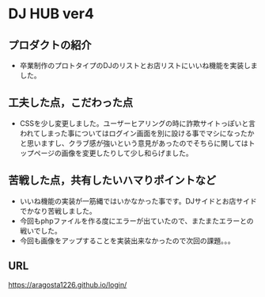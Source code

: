 # DJ HUB ver4

## プロダクトの紹介

- 卒業制作のプロトタイプのDJのリストとお店リストにいいね機能を実装しました。

## 工夫した点，こだわった点

- CSSを少し変更しました。ユーザーヒアリングの時に詐欺サイトっぽいと言われてしまった事についてはログイン画面を別に設ける事でマシになったかと思いますし、クラブ感が強いという意見があったのでそちらに関してはトップページの画像を変更したりして少し和らげました。

## 苦戦した点，共有したいハマりポイントなど

- いいね機能の実装が一筋縄ではいかなかった事です。DJサイドとお店サイドでかなり苦戦しました。
- 今回もphpファイルを作る度にエラーが出ていたので、またまたエラーとの戦いでした。
- 今回も画像をアップすることを実装出来なかったので次回の課題。。。

## URL
https://aragosta1226.github.io/login/
